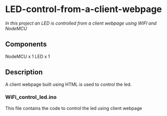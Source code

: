 # LED-control-from-a-client-webpage
*In this project an LED is controlled from a client webpage using WIFI and NodeMCU*

## Components
NodeMCU x 1
LED x 1

## Description
A client webpage built using HTML is used to control the led.

### WiFi_control_led.ino
This file contains the code to control the led using client webpage

